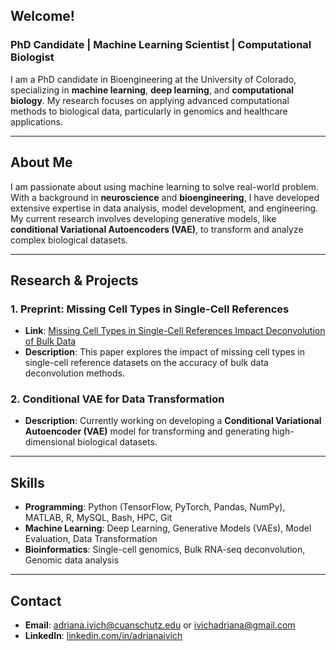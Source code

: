 ## Welcome!

### PhD Candidate | Machine Learning Scientist | Computational Biologist

I am a PhD candidate in Bioengineering at the University of Colorado, specializing in **machine learning**, **deep learning**, and **computational biology**. My research focuses on applying advanced computational methods to biological data, particularly in genomics and healthcare applications.

---

## About Me
I am passionate about using machine learning to solve real-world problem. With a background in **neuroscience** and **bioengineering**, I have developed extensive expertise in data analysis, model development, and engineering. My current research involves developing generative models, like **conditional Variational Autoencoders (VAE)**, to transform and analyze complex biological datasets.

---

## Research & Projects
### 1. **Preprint: Missing Cell Types in Single-Cell References**
- **Link**: [Missing Cell Types in Single-Cell References Impact Deconvolution of Bulk Data](https://www.biorxiv.org/content/10.1101/2024.04.25.590992v1.full)
- **Description**: This paper explores the impact of missing cell types in single-cell reference datasets on the accuracy of bulk data deconvolution methods. 

### 2. **Conditional VAE for Data Transformation**
- **Description**: Currently working on developing a **Conditional Variational Autoencoder (VAE)** model for transforming and generating high-dimensional biological datasets.

---

## Skills
- **Programming**: Python (TensorFlow, PyTorch, Pandas, NumPy), MATLAB, R, MySQL, Bash, HPC, Git
- **Machine Learning**: Deep Learning, Generative Models (VAEs), Model Evaluation, Data Transformation
- **Bioinformatics**: Single-cell genomics, Bulk RNA-seq deconvolution, Genomic data analysis

---

## Contact
- **Email**: adriana.ivich@cuanschutz.edu or ivichadriana@gmail.com
- **LinkedIn**: [linkedin.com/in/adrianaivich](https://linkedin.com/in/adrianaivich)
